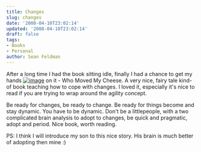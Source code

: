 ```yaml
---
title: Changes
slug: changes
date: '2008-04-10T23:02:14'
updated: '2008-04-10T23:02:14'
draft: false
tags:
- Books
- Personal
author: Sean Feldman
---
```



After a long time I had the book sitting idle, finally I had a chance to get my hands [![image](https://aspblogs.blob.core.windows.net/media/sfeldman/WindowsLiveWriter/Changes_EEBD/image_thumb.png)](https://aspblogs.blob.core.windows.net/media/sfeldman/WindowsLiveWriter/Changes_EEBD/image_2.png) on it - Who Moved My Cheese. A very nice, fairy tale kind-of book teaching how to cope with changes. I loved it, especially it's nice to read if you are trying to wrap around the agility concept.

Be ready for changes, be ready to change. Be ready for things become and stay dynamic. You have to be dynamic. Don't be a littlepeople, with a two complicated brain analysis to adopt to changes, be quick and pragmatic, adopt and period. Nice book, worth reading.

PS: I think I will introduce my son to this nice story. His brain is much better of adopting then mine :)


